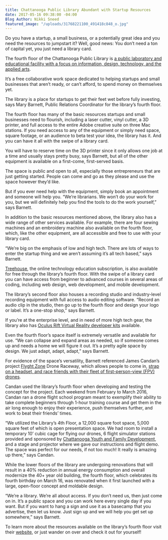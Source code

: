 ```yaml
---
title: Chattanooga Public Library Abundant with Startup Resources
date: 2017-05-16 09:38:00 -04:00
Blog Author: Nikki Sneed
featured_image: "/uploads/31768221100_491418c848_o.jpg"
---
```


Do you have a startup, a small business, or  a potentially great idea and you need the resources to jumpstart it? Well, good news: You don’t need a ton of capital yet, you just need a library card.

The fourth floor of the Chattanooga Public Library is [a public laboratory and educational facility with a focus on information, design, technology, and the applied arts](http://chattlibrary.org/4th-floor).

It’s a free collaborative work space dedicated to helping startups and small businesses that aren’t ready, or can’t afford, to spend money on themselves yet. 

The library is a place for startups to get their feet wet before fully investing, says Mary Barnett, Public Relations Coordinator for the library’s fourth floor. 

The fourth floor has many of the basic resources startups and small businesses need to flourish, including a laser cutter, vinyl cutter, a 3D printer, and full access to the entire Adobe creative suite on three Mac stations. If you need access to any of the equipment or simply need space, square footage, or an audience to beta test your idea, the library has it. And you can have it all with the swipe of a library card. 

You will have to reserve time on the 3D printer since it only allows one job at a time and usually stays pretty busy, says Barnett, but all of the other equipment is available on a first-come, first-served basis. 

The space is public and open to all, especially those entrepreneurs that are just getting started. People can come and go as they please and use the space however they’d like. 

But if you ever need help with the equipment, simply book an appointment and someone will help you. “We’re librarians. We won’t do your work for you, but we will definitely help you find the tools to do the work yourself,” says Barnett. 

In addition to the basic resources mentioned above, the library also has a wide range of other services available. For example, there are four sewing machines and an embroidery machine also available on the fourth floor, which, like the other equipment, are all accessible and free to use with your library card. 

“We’re big on the emphasis of low and high tech. There are lots of ways to enter the startup thing and we aren’t assuming it’s all tech based,” says Barnett. 

[Treehouse](https://teamtreehouse.com/), the online technology education subscription, is also available for free through the library’s fourth floor. With the swipe of a library card you can have access from beginner to advanced courses in several areas of coding, including web design, web development, and mobile development. 
 
The library’s second floor also houses a recording studio and industry-level recording equipment with full access to audio editing software. “Record an audio clip in the studio, then go up to the fourth floor and design your logo or label. It’s a one-stop shop,” says Barnett.

If you’re at the enterprise level, and in need of more high tech gear, the library also has [Oculus Rift Virtual Reality developer kits](https://www.oculus.com/rift/) available. 

Even the fourth floor’s space itself is extremely versatile and available for use. “We can collapse and expand areas as needed, so if someone comes up and needs a home we will figure it out. It’s a pretty agile space by design. We just adapt, adapt, adapt,” says Barnett. 

For evidence of the space’s versatility, Barnett referenced James Candan’s project [Flyght Zone](http://flyghtzone.com/) Drone Raceway, which allows people to come in, [strap on a headset, and race friends with their fleet of first-person-view (FPV) drones](http://flyghtzone.com/). 

Candan used the library’s fourth floor when developing and testing the concept for the project. Each weekend from February to March 2016, Candan ran a drone flight school program meant to exemplify their ability to take complete beginners through 1-hour training course and get them in the air long enough to enjoy their experience, push themselves further, and work to beat their friends’ times. 

“We utilized the Library’s 4th Floor, a 12,000 square foot space, 5,000 square feet of which is open presentation space. We had room to install a temporary 10’ cubic cage for flying our drones, 6 flight simulator stations provided and sponsored by [Chattanooga Youth and Family Development](http://www.chattanooga.gov/youthandfamily), and a stage and projector where we gave our instructions and flight demo. The space was perfect for our needs, if not too much! It really is amazing up there,” says Candan.

While the lower floors of the library are undergoing renovations that will result in a 40% reduction in annual energy consumption and overall modernize the 40+ year old building, the fourth floor, which celebrates its fourth birthday on March 16, was renovated when it first launched with a large, open-floor concept and moldable design.

“We’re a library. We’re all about access. If you don’t need us, then just come on in. It’s a public space and you can work here every single day if you want. But if you want to hang a sign and use it as a basecamp that you advertise, then let us know. Just sign up and we will help you get set up somewhere,” says Barnett. 

To learn more about the resources available on the library’s fourth floor visit their [website](http://chattlibrary.org/), or just wander on over and check it out for yourself!